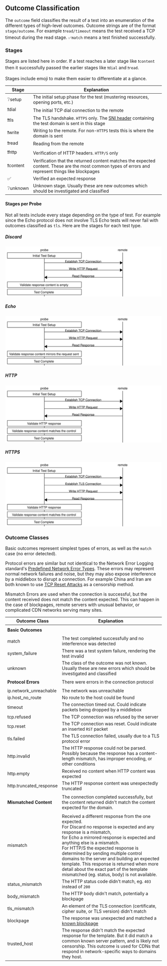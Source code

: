 ## Outcome Classification

The `outcome` field classifies the result of a test into an enumeration of the different types of high-level outcomes. Outcome strings are of the format `stage/outcome`. For example `❗️read/timeout` means the test received a TCP timeout during the read stage. `✅match` means a test finished successfully.

### Stages

Stages are listed here in order. If a test reaches a later stage like `❗️content` then it successfully passed the earlier stages like `❗️dial` and `❗️read`.

Stages include emoji to make them easier to differentiate at a glance.

| Stage         | Explanation |
| ------------- | ----------- |
| ❔setup       | The initial setup phase for the test (mustering resources, opening ports, etc.) |
| ❗️dial        | The initial TCP dial connection to the remote |
| ❗️tls         | The TLS handshake. `HTTPS` only. The [SNI header](https://en.wikipedia.org/wiki/Server_Name_Indication) containing the test domain is sent in this stage |
| ❗️write       | Writing to the remote. For non-`HTTPS` tests this is where the domain is sent |
| ❗️read        | Reading from the remote |
| ❗️http        | Verification of HTTP headers. `HTTP/S` only |
| ❗️content     | Verification that the returned content matches the expected content. These are the most common types of errors and represent things like blockpages |
| ✅            | Verified an expected response |
| ❔unknown     | Unknown stage. Usually these are new outcomes which should be investigated and classified |

#### Stages per Probe

Not all tests include every stage depending on the type of test. For example since the Echo protocol does not involve TLS Echo tests will never fail with outcomes classified as `tls`. Here are the stages for each test type.

##### Discard

![discard connection diagram](diagrams/discard.svg)

##### Echo

![echo connection diagram](diagrams/echo.svg)

##### HTTP

![http connection diagram](diagrams/http.svg)

##### HTTPS

![https connection diagram](diagrams/https.svg)

### Outcome Classes

Basic outcomes represent simplest types of errors, as well as the `match` case (no error detected).

Protocol errors are similar but not identical to the Network Error Logging standard's [Predefined Network Error Types](https://www.w3.org/TR/network-error-logging/#predefined-network-error-types). These errors may represent normal network failures and noise, but they may also expose interference by a middlebox to disrupt a connection. For example China and Iran are both known to use [TCP Reset Attacks](https://en.wikipedia.org/wiki/TCP_reset_attack) as a censorship method.

Mismatch Errors are used when the connection is successful, but the content received does not match the content expected. This can happen in the case of blockpages, remote servers with unusual behavior, or complicated CDN networks serving many sites.

| Outcome Class           | Explanation |
| ----------------------- | ----------- |
|                         |
| **Basic Outcomes**      |
|                         |
| match                   | The test completed successfully and no interference was detected |
| system_failure          | There was a test system failure, rendering the test invalid |
| unknown                 | The class of the outcome was not known. Usually these are new errors which should be investigated and classified |
|                         |
| **Protocol Errors**     | There were errors in the connection protocol |
|                         |
| ip.network_unreachable  | The network was unreachable |
| ip.host_no_route        | No route to the host could be found |
| timeout                 | The connection timed out. Could indicate packets being dropped by a middlebox |
| tcp.refused             | The TCP connection was refused by the server |
| tcp.reset               | The TCP connection was reset. Could indicate an inserted `RST` packet |
| tls.failed              | The TLS connection failed, usually due to a TLS protocol error |
| http.invalid            | The HTTP response could not be parsed. Possibly because the response has a content-length mismatch, has improper encoding, or other conditions |
| http.empty              | Received no content when HTTP content was expected |
| http.truncated_response | The HTTP response content was unexpectedly truncated |
|                         |
| **Mismatched Content**  | The connection completed successfully, but the content returned didn't match the content expected for the domain. |
|                         |
| mismatch                | Received a different response from the one expected. </br> For Discard no response is expected and any response is a mismatch, </br> for Echo a mirrored response is expected and anything else is a mismatch. </br> For HTTP/S the expected response is determined by sending multiple control domains to the server and building an expected template. This response is returned when more detail about the exact part of the template mismatched (eg. status, body) is not available. |
| status_mismatch         | The HTTP status code didn't match, eg. `403` instead of `200` |
| body_mismatch           | The HTTP body didn't match, potentially a blockpage |
| tls_mismatch            | An element of the TLS connection (certificate, cipher suite, or TLS version) didn't match |
| blockpage               | The response was unexpected and matched a [known blockpage]((https://github.com/censoredplanet/censoredplanet-analysis/blob/master/pipeline/metadata/data/blockpage_signatures.json)) |
| trusted_host            | The response didn't match the expected response for the template. But it did match a common known server pattern, and is likely not censorship. This outcome is used for CDNs that respond in network-specific ways to domains they host. |